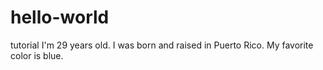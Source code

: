 # hello-world
tutorial
I'm 29 years old.  I was born and raised in Puerto Rico.  My favorite color is blue.
